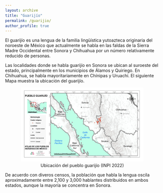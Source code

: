 ```yaml
---
layout: archive
title: "Guarijío"
permalink: /guarijio/
author_profile: true
---
```


El guarijío es una lengua de la familia lingüística yutoazteca originaria del noroeste de México que actualmente se habla en las faldas de la Sierra Madre Occidental entre Sonora y Chihuahua por un número relativamente reducido de personas.

Las localidades donde se habla guarijío en Sonora se ubican al suroeste del estado, principalmente en los municipios de Álamos y Quiriego. En Chihuahua, se habla mayoritariamente en Chínipas y Uruachi. El siguiente Mapa muestra la ubicación del guarijío.


<figure style="text-align: center;">
  <img src="/images/ubicacion-guarijio-inpi2022.jpeg" alt="Ubicación del pueblo guarijío" width="400">
  <figcaption style= "font-size: 14px; cloror: black;">Ubicación del pueblo guarijío (INPI 2022)</figcaption>
</figure>

De acuerdo con diveros censos, la población que habla la lengua oscila aproximadamente entre 2,100 y 3,000 hablantes distribuidos en ambos estados, aunque la mayoría se concentra en Sonora.

